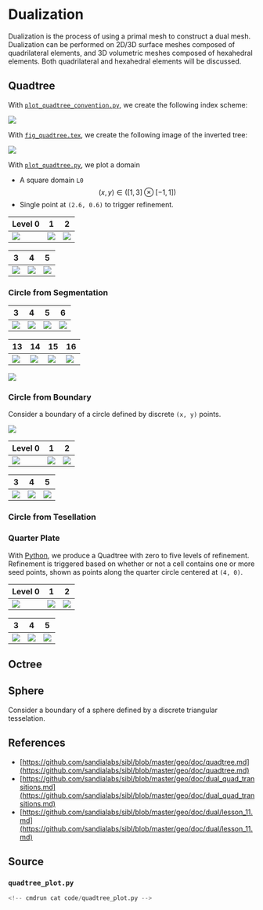 # Dualization

Dualization is the process of using a primal mesh to construct a dual mesh.
Dualization can be performed on 2D/3D surface meshes composed of quadrilateral
elements, and 3D volumetric meshes composed of hexahedral elements.
Both quadrilateral and hexahedral elements will be discussed.

## Quadtree

With [`plot_quadtree_convention.py`](https://github.com/sandialabs/sibl/blob/master/geo/doc/plot_quadtree_convention.py), we create the following index scheme:

![](mwe/plot_quadtree_convention.png)

With [`fig_quadtree.tex`](https://github.com/sandialabs/sibl/blob/master/geo/doc/fig_quadtree.tex), we create the following image of the inverted tree:

![](mwe/fig_quadtree.png)

With [`plot_quadtree.py`](https://github.com/sandialabs/sibl/blob/master/geo/doc/plot_quadtree.py), we plot a domain

* A square domain `L0` $$(x, y) \in ([1, 3] \otimes  [-1, 1])$$
* Single point at `(2.6, 0.6)` to trigger refinement.

Level 0 | 1 | 2
--- | --- | ---
![](mwe/plot_quadtree_L0.png) | ![](mwe/plot_quadtree_L1.png) | ![](mwe/plot_quadtree_L2.png)

3 | 4 | 5
--- | --- | ---
![](mwe/plot_quadtree_L3.png) | ![](mwe/plot_quadtree_L4.png) | ![](mwe/plot_quadtree_L5.png)

### Circle from Segmentation

3 | 4 | 5 | 6
--- | --- | --- | ---
![](code/circle_segmentation_diam_3.svg) | ![](code/circle_segmentation_diam_4.svg) | ![](code/circle_segmentation_diam_5.svg) | ![](code/circle_segmentation_diam_6.svg)

13 | 14 | 15 | 16
--- | --- | --- | ---
![](code/circle_segmentation_diam_13.svg) | ![](code/circle_segmentation_diam_14.svg) | ![](code/circle_segmentation_diam_15.svg) | ![](code/circle_segmentation_diam_16.svg)

![](code/circle_segmentation_diam_100.svg)

### Circle from Boundary

Consider a boundary of a circle defined by discrete `(x, y)` points.

![](code/circle_loop_r_50_npts_36.svg)

Level 0 | 1 | 2
--- | --- | ---
| ![](code/quadtree_circle_level_0.svg) | ![](code/quadtree_circle_level_1.svg) | ![](code/quadtree_circle_level_2.svg)

3 | 4 | 5
--- | --- | ---
![](code/quadtree_circle_level_3.svg) | ![](code/quadtree_circle_level_4.svg) | ![](code/quadtree_circle_level_5.svg)


### Circle from Tesellation

### Quarter Plate

With [Python](#source), we produce a Quadtree with zero to five levels of refinement.  Refinement is triggered based on whether or not a cell contains one or more seed points, shown as points along the quarter circle centered at `(4, 0)`.

Level 0 | 1 | 2
--- | --- | ---
| ![](code/quadtree_quarter_plate_level_0.svg) | ![](code/quadtree_quarter_plate_level_1.svg) | ![](code/quadtree_quarter_plate_level_2.svg)

3 | 4 | 5
--- | --- | ---
![](code/quadtree_quarter_plate_level_3.svg) | ![](code/quadtree_quarter_plate_level_4.svg) | ![](code/quadtree_quarter_plate_level_5.svg)

## Octree


## Sphere

Consider a boundary of a sphere defined by a discrete triangular
tesselation.

## References

* [https://github.com/sandialabs/sibl/blob/master/geo/doc/quadtree.md](https://github.com/sandialabs/sibl/blob/master/geo/doc/quadtree.md)
* [https://github.com/sandialabs/sibl/blob/master/geo/doc/dual_quad_transitions.md](https://github.com/sandialabs/sibl/blob/master/geo/doc/dual_quad_transitions.md)
* [https://github.com/sandialabs/sibl/blob/master/geo/doc/dual/lesson_11.md](https://github.com/sandialabs/sibl/blob/master/geo/doc/dual/lesson_11.md)

## Source

### `quadtree_plot.py`

```python
<!-- cmdrun cat code/quadtree_plot.py -->
```
